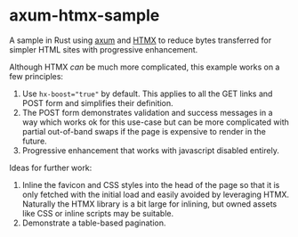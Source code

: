 # axum-htmx-sample

A sample in Rust using [axum](https://docs.rs/axum/latest/axum/) and [HTMX](https://htmx.org/) to reduce bytes 
transferred for simpler HTML sites with progressive enhancement.

Although HTMX _can_ be much more complicated, this example works on a few principles:

1. Use `hx-boost="true"` by default. This applies to all the GET links and POST form and simplifies their definition.
2. The POST form demonstrates validation and success messages in a way which works ok for this use-case
   but can be more complicated with partial out-of-band swaps if the page is expensive to render in the future.
3. Progressive enhancement that works with javascript disabled entirely.

Ideas for further work:

1. Inline the favicon and CSS styles into the head of the page so that it is only fetched with the initial load and
    easily avoided by leveraging HTMX. Naturally the HTMX library is a bit large for inlining, but owned assets like
    CSS or inline scripts may be suitable.
2. Demonstrate a table-based pagination.
